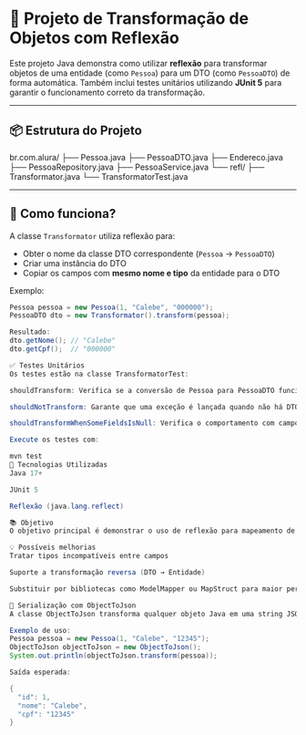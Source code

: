 # 🧠 Projeto de Transformação de Objetos com Reflexão

Este projeto Java demonstra como utilizar **reflexão** para transformar objetos de uma entidade (como `Pessoa`) para um DTO (como `PessoaDTO`) de forma automática. Também inclui testes unitários utilizando **JUnit 5** para garantir o funcionamento correto da transformação.

---

## 📦 Estrutura do Projeto

br.com.alura/ ├── Pessoa.java ├── PessoaDTO.java ├── Endereco.java ├── PessoaRepository.java ├── PessoaService.java └── refl/ ├── Transformator.java └── TransformatorTest.java


---

## 🚀 Como funciona?

A classe `Transformator` utiliza reflexão para:
- Obter o nome da classe DTO correspondente (`Pessoa` → `PessoaDTO`)
- Criar uma instância do DTO
- Copiar os campos com **mesmo nome e tipo** da entidade para o DTO

Exemplo:
```java
Pessoa pessoa = new Pessoa(1, "Calebe", "000000");
PessoaDTO dto = new Transformator().transform(pessoa);

Resultado:
dto.getNome(); // "Calebe"
dto.getCpf();  // "000000"

✅ Testes Unitários
Os testes estão na classe TransformatorTest:

shouldTransform: Verifica se a conversão de Pessoa para PessoaDTO funciona corretamente.

shouldNotTransform: Garante que uma exceção é lançada quando não há DTO correspondente.

shouldTransformWhenSomeFieldsIsNull: Verifica o comportamento com campos null.

Execute os testes com:

mvn test
🔧 Tecnologias Utilizadas
Java 17+

JUnit 5

Reflexão (java.lang.reflect)

📚 Objetivo
O objetivo principal é demonstrar o uso de reflexão para mapeamento de objetos, uma abordagem útil para reduzir boilerplate em transformações entre entidades e DTOs, especialmente em APIs REST.

💡 Possíveis melhorias
Tratar tipos incompatíveis entre campos

Suporte a transformação reversa (DTO → Entidade)

Substituir por bibliotecas como ModelMapper ou MapStruct para maior performance e legibilidade

🧾 Serialização com ObjectToJson
A classe ObjectToJson transforma qualquer objeto Java em uma string JSON formatada, utilizando reflexão para acessar os campos privados.

Exemplo de uso:
Pessoa pessoa = new Pessoa(1, "Calebe", "12345");
ObjectToJson objectToJson = new ObjectToJson();
System.out.println(objectToJson.transform(pessoa));

Saída esperada:

{
  "id": 1,
  "nome": "Calebe",
  "cpf": "12345"
}


